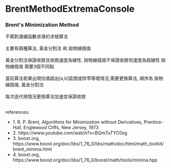 # BrentMethodExtremaConsole

<h3>Brent's Minimization Method</h3>

<p>
不需對連續函數求導的求根算法
<br><br>
主要有兩種算法, 黃金分割法 和 拋物線插值
<br><br>
黃金分割法保證收斂且收斂速度為線性, 拋物線插值不保證收斂但速度為超線性
拋物線插值 需要3個不同點
<br><br>
當前算法若果出現估值超出[a,b]區間或除零等壞情況,需要更換算法, 順序為 拋物線插值, 黃金分割法
<br><br>
每次迭代視情況更換算法加速並保證收斂
<br><br>
<div>references:</div>
<ul>
<li>1. R. P. Brent, Algorithms for Minimization without Derivatives, Prentice-Hall, Englewood Cliffs, New Jersey, 1973</li>
<li>2. https://www.youtube.com/watch?v=BQm7uTYC0sg</li>
<li>3. boost.org, https://www.boost.org/doc/libs/1_76_0/libs/math/doc/html/math_toolkit/brent_minima.html</li>
<li>4. boost.org, https://www.boost.org/doc/libs/1_76_0/boost/math/tools/minima.hpp</li>
</ul>
</p>

